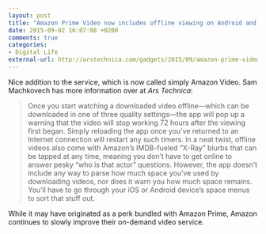 ```yaml
---
layout: post
title: "Amazon Prime Video now includes offline viewing on Android and iOS"
date: 2015-09-02 16:07:08 +0200
comments: true
categories: 
- Digital Life
external-url: http://arstechnica.com/gadgets/2015/09/amazon-prime-video-now-with-offline-viewing-on-android-ios/
---
```


Nice addition to the service, which is now called simply Amazon Video. Sam Machkovech has more information over at _Ars Technica_:

> Once you start watching a downloaded video offline—which can be downloaded in one of three quality settings—the app will pop up a warning that the video will stop working 72 hours after the viewing first began. Simply reloading the app once you’ve returned to an Internet connection will restart any such timers. In a neat twist, offline videos also come with Amazon’s IMDB-fueled “X-Ray” blurbs that can be tapped at any time, meaning you don’t have to get online to answer pesky “who is that actor” questions. However, the app doesn’t include any way to parse how much space you’ve used by downloading videos, nor does it warn you how much space remains. You’ll have to go through your iOS or Android device’s space menus to sort that stuff out.

While it may have originated as a perk bundled with Amazon Prime, Amazon continues to slowly improve their on-demand video service.